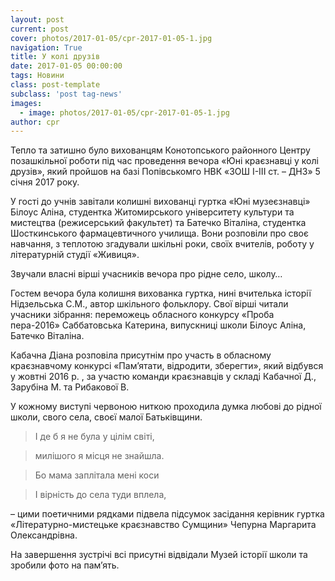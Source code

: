 ```yaml
---
layout: post
current: post
cover: photos/2017-01-05/cpr-2017-01-05-1.jpg
navigation: True
title: У колі друзів
date: 2017-01-05 00:00:00
tags: Новини
class: post-template
subclass: 'post tag-news'
images:
  - image: photos/2017-01-05/cpr-2017-01-05-1.jpg
author: cpr
---
```


Тепло та затишно було вихованцям Конотопського районного Центру позашкільної роботи під час проведення вечора «Юні краєзнавці у колі друзів», який пройшов на базі Попівськомго НВК «ЗОШ І-ІІІ ст. &#8211; ДНЗ» 5 січня 2017 року.

У гості до учнів завітали колишні вихованці гуртка «Юні музеєзнавці» Білоус Аліна, студентка Житомирського університету культури та мистецтва (режисерський факультет) та Батечко Віталіна, студентка Шосткинського фармацевтичного училища. Вони розповіли про своє навчання, з теплотою згадували шкільні роки, своїх вчителів, роботу у літературній студії «Живиця».

Звучали власні вірші учасників вечора про рідне село, школу…

Гостем вечора була колишня вихованка гуртка, нині вчителька історії Нідзельська С.М., автор шкільного фольклору. Свої вірші читали учасники зібрання: переможець обласного конкурсу «Проба пера-2016» Саббатовська Катерина, випускниці школи Білоус Аліна, Батечко Віталіна.
  
Кабачна Діана розповіла присутнім про участь в обласному краєзнавчому конкурсі «Пам&#8217;ятати, відродити, зберегти», який відбувся у жовтні 2016 р. , за участю команди краєзнавців у складі Кабачної Д., Зарубіна М. та Рибакової В.

У кожному виступі червоною ниткою проходила думка любові до рідної школи, свого села, своєї малої Батьківщини.

> І де б я не була у цілім світі,
  
> милішого я місця не знайшла.
  
> Бо мама заплітала мені коси
  
> І вірність до села туди вплела,

&#8211; цими поетичними рядками підвела підсумок засідання керівник гуртка «Літературно-мистецьке краєзнавство Сумщини» Чепурна Маргарита Олександрівна.

На завершення зустрічі всі присутні відвідали Музей історії школи та зробили фото на пам&#8217;ять.
